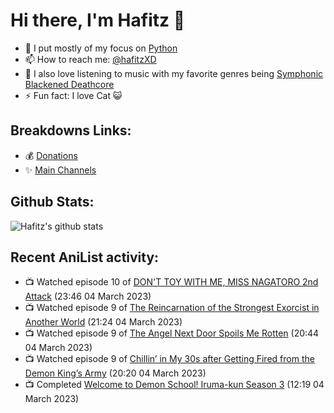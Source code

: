 # Hi there, I'm Hafitz 👋
- 🐍 I put mostly of my focus on [Python](https://python.org)
- 📫 How to reach me: [@hafitzXD](https://t.me/hafitzXD)
- 🎵 I also love listening to music with my favorite genres being [Symphonic Blackened Deathcore](https://youtu.be/qyYmS_iBcy4)
- ⚡ Fun fact: I love Cat 😺

## Breakdowns Links:
- 💰 [Donations](https://t.me/TheBreakdowns/2)
- ✨ [Main Channels](https://t.me/TheBreakdowns)

## Github Stats:
![Hafitz's github stats](https://github-readme-stats.vercel.app/api?username=breakdowns&show_icons=true&count_private=true&bg_color=00000000&text_color=777)

## Recent AniList activity:
<!-- ANILIST_ACTIVITY:start -->

-   📺 Watched episode 10 of [DON'T TOY WITH ME, MISS NAGATORO 2nd Attack](https://anilist.co/anime/140596) (23:46 04 March 2023)
-   📺 Watched episode 9 of [The Reincarnation of the Strongest Exorcist in Another World](https://anilist.co/anime/144553) (21:24 04 March 2023)
-   📺 Watched episode 9 of [The Angel Next Door Spoils Me Rotten](https://anilist.co/anime/143338) (20:44 04 March 2023)
-   📺 Watched episode 9 of [Chillin’ in My 30s after Getting Fired from the Demon King’s Army](https://anilist.co/anime/152523) (20:20 04 March 2023)
-   📺 Completed [Welcome to Demon School! Iruma-kun Season 3](https://anilist.co/anime/139092) (12:19 04 March 2023)

<!-- ANILIST_ACTIVITY:end -->
